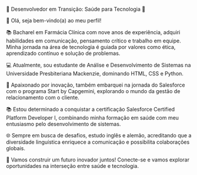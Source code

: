🚀 Desenvolvedor em Transição: Saúde para Tecnologia 🚀

👋 Olá, seja bem-vindo(a) ao meu perfil!

📚 Bacharel em Farmácia Clínica com nove anos de experiência, adquiri habilidades em comunicação, pensamento crítico e trabalho em equipe. Minha jornada na área de tecnologia é guiada por valores como ética, aprendizado contínuo e solução de problemas.

💻 Atualmente, sou estudante de Análise e Desenvolvimento de Sistemas na Universidade Presbiteriana Mackenzie, dominando HTML, CSS e Python.

🌟 Apaixonado por inovação, também embarquei na jornada do Salesforce com o programa Start by Capgemini, explorando o mundo da gestão de relacionamento com o cliente.

📚 Estou determinado a conquistar a certificação Salesforce Certified Platform Developer I, combinando minha formação em saúde com meu entusiasmo pelo desenvolvimento de sistemas.

🌐 Sempre em busca de desafios, estudo inglês e alemão, acreditando que a diversidade linguística enriquece a comunicação e possibilita colaborações globais.

🤝 Vamos construir um futuro inovador juntos! Conecte-se e vamos explorar oportunidades na interseção entre saúde e tecnologia.

